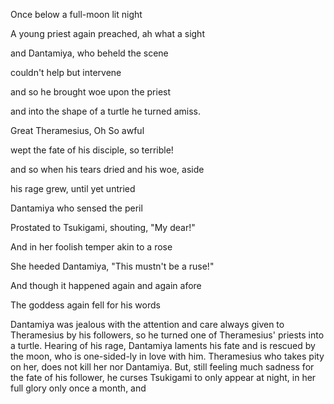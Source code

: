 Once below a full-moon lit night 

A young priest again preached, ah what a sight

and Dantamiya, who beheld the scene

couldn't help but intervene

and so he brought woe upon the priest

and into the shape of a turtle he turned amiss.

Great Theramesius, Oh So awful

wept the fate of his disciple, so terrible!

and so when his tears dried and his woe, aside

his rage grew, until yet untried

Dantamiya who sensed the peril

Prostated to Tsukigami, shouting, "My dear!"

And in her foolish temper akin to a rose

She heeded Dantamiya, "This mustn't be a ruse!"

And though it happened again and again afore

The goddess again fell for his words 






Dantamiya was jealous with the attention and care always given to Theramesius by his followers, so he turned one of Theramesius' priests into a turtle. Hearing of his rage, Dantamiya laments his fate and is rescued by the moon, who is one-sided-ly in love with him. Theramesius who takes pity on her, does not kill her nor Dantamiya. But, still feeling much sadness for the fate of his follower, he curses Tsukigami to only appear at night, in her full glory only once a month, and 

